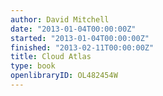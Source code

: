 ```yaml
---
author: David Mitchell
date: "2013-01-04T00:00:00Z"
started: "2013-01-04T00:00:00Z"
finished: "2013-02-11T00:00:00Z"
title: Cloud Atlas
type: book
openlibraryID: OL482454W
---
```

